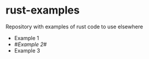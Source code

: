 # rust-examples
Repository with examples of rust code to use elsewhere

- Example 1
- #_Example 2_#
- Example 3